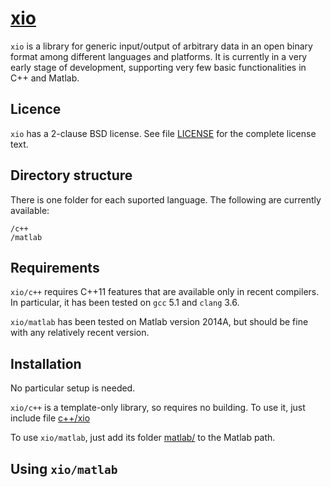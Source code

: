 # [xio](https://github.com/iavr/xio)

`xio` is a library for generic input/output of arbitrary data in an open binary format among different languages and platforms. It is currently in a very early stage of development, supporting very few basic functionalities in C++ and Matlab.

Licence
-------

`xio` has a 2-clause BSD license. See file [LICENSE](/LICENSE) for the complete license text.

Directory structure
-------------------

There is one folder for each suported language. The following are currently available:

	/c++
	/matlab

Requirements
------------

`xio/c++` requires C++11 features that are available only in recent compilers. In particular, it has been tested on `gcc` 5.1 and `clang` 3.6.

`xio/matlab` has been tested on Matlab version 2014A, but should be fine with any relatively recent version.

Installation
------------

No particular setup is needed.

`xio/c++` is a template-only library, so requires no building. To use it, just include file [c++/xio](c++/xio)

To use `xio/matlab`, just add its folder [matlab/](matlab/) to the Matlab path.

Using `xio/matlab`
----------------